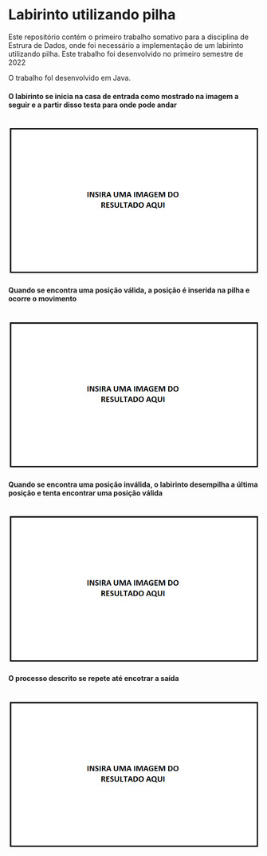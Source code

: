 # Labirinto utilizando pilha

<p>Este repositório contém o primeiro trabalho somativo para a disciplina de Estrura de Dados, onde foi necessário a implementação de um labirinto utilizando pilha. Este trabalho foi desenvolvido no primeiro semestre de 2022</p>

<p>O trabalho foI desenvolvido em Java.</p>

<h4>O labirinto se inicia na casa de entrada como mostrado na imagem a seguir e a partir disso testa para onde pode andar</h4>
<br>
<img src="https://github.com/akitodr/LogicaMatematica/blob/main/img/img1.png">
<br>
<h4>Quando se encontra uma posição válida, a posição é inserida na pilha e ocorre o movimento</h4>
<br>
<img src="https://github.com/akitodr/LogicaMatematica/blob/main/img/img1.png">
<br>
<h4>Quando se encontra uma posição inválida, o labirinto desempilha a última posição e tenta encontrar uma posição válida</h4>
<br>
<img src="https://github.com/akitodr/LogicaMatematica/blob/main/img/img1.png">
<br>
<h4>O processo descrito se repete até encotrar a saída</h4>
<br>
<img src="https://github.com/akitodr/LogicaMatematica/blob/main/img/img1.png">
<br>
